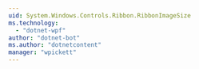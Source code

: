 ```yaml
---
uid: System.Windows.Controls.Ribbon.RibbonImageSize
ms.technology: 
  - "dotnet-wpf"
author: "dotnet-bot"
ms.author: "dotnetcontent"
manager: "wpickett"
---
```


